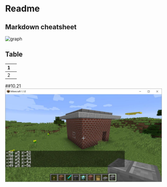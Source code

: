 # Readme

## Markdown cheatsheet
![graph](https://raw.githubusercontent.com/shiep18/EIS2020/master/markdowncheatsheet.JPG)

## Table

|1| |
|-|-|
|2| |

##10.21
![graph](https://raw.githubusercontent.com/ophwsjtu18/ohw20f/main/gyh/hw10_21/1.jpg)
